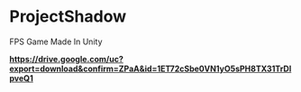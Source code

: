 # ProjectShadow #
FPS Game Made In Unity

**https://drive.google.com/uc?export=download&confirm=ZPaA&id=1ET72cSbe0VN1yO5sPH8TX31TrDIpveQ1**
